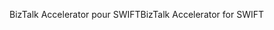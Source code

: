 <span data-ttu-id="8308d-101">BizTalk Accelerator pour SWIFT</span><span class="sxs-lookup"><span data-stu-id="8308d-101">BizTalk Accelerator for SWIFT</span></span>
